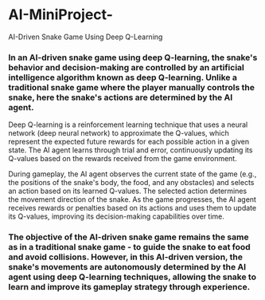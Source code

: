 # AI-MiniProject-
AI-Driven Snake Game Using Deep Q-Learning
### In an AI-driven snake game using deep Q-learning, the snake's behavior and decision-making are controlled by an artificial intelligence algorithm known as deep Q-learning. Unlike a traditional snake game where the player manually controls the snake, here the snake's actions are determined by the AI agent.

Deep Q-learning is a reinforcement learning technique that uses a neural network (deep neural network) to approximate the Q-values, which represent the expected future rewards for each possible action in a given state. The AI agent learns through trial and error, continuously updating its Q-values based on the rewards received from the game environment.

During gameplay, the AI agent observes the current state of the game (e.g., the positions of the snake's body, the food, and any obstacles) and selects an action based on its learned Q-values. The selected action determines the movement direction of the snake. As the game progresses, the AI agent receives rewards or penalties based on its actions and uses them to update its Q-values, improving its decision-making capabilities over time.

### The objective of the AI-driven snake game remains the same as in a traditional snake game - to guide the snake to eat food and avoid collisions. However, in this AI-driven version, the snake's movements are autonomously determined by the AI agent using deep Q-learning techniques, allowing the snake to learn and improve its gameplay strategy through experience.
